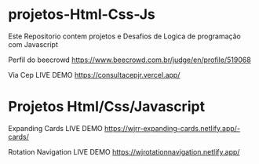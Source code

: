 # projetos-Html-Css-Js

Este Repositorio contem projetos e Desafios de Logica de programação com Javascript

Perfil do beecrowd
https://www.beecrowd.com.br/judge/en/profile/519068

Via Cep
LIVE DEMO
https://consultacepjr.vercel.app/

# Projetos Html/Css/Javascript

Expanding Cards
LIVE DEMO
https://wjrr-expanding-cards.netlify.app/-cards/

Rotation Navigation
LIVE DEMO
https://wjrotationnavigation.netlify.app/
